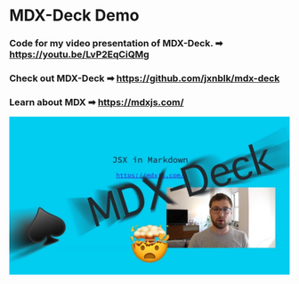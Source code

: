 # MDX-Deck Demo

### Code for my video presentation of MDX-Deck. ➡ https://youtu.be/LvP2EqCiQMg

### Check out MDX-Deck ➡ https://github.com/jxnblk/mdx-deck

### Learn about MDX ➡ https://mdxjs.com/

[![](./video-thumbnail.jpg)](https://youtu.be/LvP2EqCiQMg)
